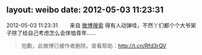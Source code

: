 layout: weibo
date: 2012-05-03 11:23:31
---
2012-05-03 11:23:31  &nbsp;&nbsp;&nbsp;&nbsp;&nbsp;&nbsp; 来自 <a href="http://app.weibo.com/t/feed/4JpANe" rel="nofollow">微博搜索</a>
得有人动弹哇，不然丫们都个个大爷架子除了给自己考虑怎么会体恤青年……
>  抱歉，此微博已被作者删除。查看帮助：http://t.cn/Rfd3rQV
